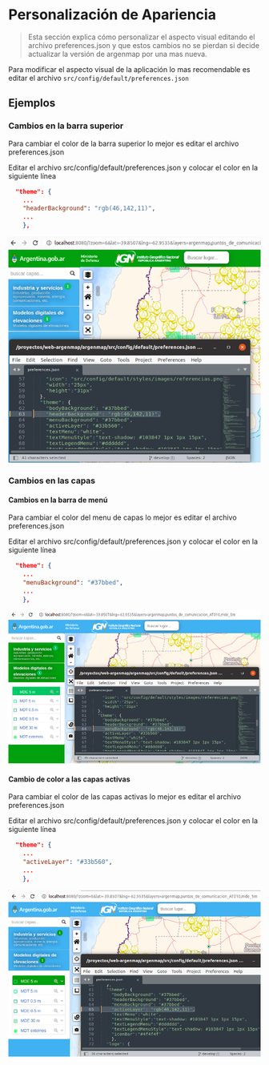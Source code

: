 # Personalización de Apariencia

   > Esta sección explica cómo personalizar el aspecto visual editando el archivo preferences.json y que estos cambios no se pierdan si decide actualizar la versión de argenmap por una mas nueva.

Para modificar el aspecto visual de la aplicación lo mas recomendable es editar el archivo  `src/config/default/preferences.json` 

## Ejemplos

### Cambios en la barra superior

Para cambiar el color de la barra superior lo mejor es editar el archivo preferences.json

Editar el archivo src/config/default/preferences.json y colocar el color en la siguiente línea

```json
  "theme": {
    ...
    "headerBackground": "rgb(46,142,11)",
    ...
    },
```

![cambio de color a la barra superior](img/custom-color-navbar.png)

### Cambios en las capas

#### Cambios en la barra de menú

Para cambiar el color del menu de capas lo mejor es editar el archivo preferences.json

Editar el archivo src/config/default/preferences.json y colocar el color en la siguiente línea

```json
  "theme": {
    ...
    "menuBackground": "#37bbed",
    ...
    },
```
![cambio de color al menú lateral](img/custom-color-sidebar-container.png)

#### Cambio de color a las capas activas

Para cambiar el color de las capas activas lo mejor es editar el archivo preferences.json

Editar el archivo src/config/default/preferences.json y colocar el color en la siguiente línea

```json
  "theme": {
    ...
    "activeLayer": "#33b560",
    ...
    },
```

![cambio de color a capas activas](img/custom-layers-color.png)
